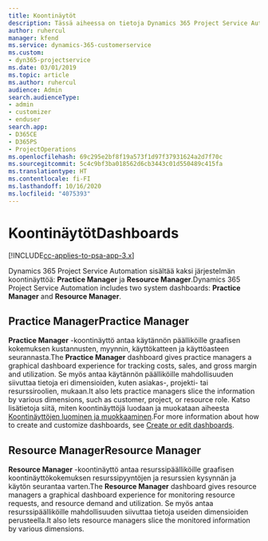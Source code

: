 ```yaml
---
title: Koontinäytöt
description: Tässä aiheessa on tietoja Dynamics 365 Project Service Automation -järjestelmään sisältyvistä raportoinnin koontinäytöistä.
author: ruhercul
manager: kfend
ms.service: dynamics-365-customerservice
ms.custom:
- dyn365-projectservice
ms.date: 03/01/2019
ms.topic: article
ms.author: ruhercul
audience: Admin
search.audienceType:
- admin
- customizer
- enduser
search.app:
- D365CE
- D365PS
- ProjectOperations
ms.openlocfilehash: 69c295e2bf8f19a573f1d97f37931624a2d7f70c
ms.sourcegitcommit: 5c4c9bf3ba018562d6cb3443c01d550489c415fa
ms.translationtype: HT
ms.contentlocale: fi-FI
ms.lasthandoff: 10/16/2020
ms.locfileid: "4075393"
---
```

# <a name="dashboards"></a><span data-ttu-id="841cc-103">Koontinäytöt</span><span class="sxs-lookup"><span data-stu-id="841cc-103">Dashboards</span></span>

[!INCLUDE[cc-applies-to-psa-app-3.x](../includes/cc-applies-to-psa-app-3x.md)]

<span data-ttu-id="841cc-104">Dynamics 365 Project Service Automation sisältää kaksi järjestelmän koontinäyttöä: **Practice Manager** ja **Resource Manager**.</span><span class="sxs-lookup"><span data-stu-id="841cc-104">Dynamics 365 Project Service Automation includes two system dashboards: **Practice Manager** and **Resource Manager**.</span></span>

## <a name="practice-manager"></a><span data-ttu-id="841cc-105">Practice Manager</span><span class="sxs-lookup"><span data-stu-id="841cc-105">Practice Manager</span></span> 

<span data-ttu-id="841cc-106">**Practice Manager** -koontinäyttö antaa käytännön päälliköille graafisen kokemuksen kustannusten, myynnin, käyttökatteen ja käyttöasteen seurannasta.</span><span class="sxs-lookup"><span data-stu-id="841cc-106">The **Practice Manager** dashboard gives practice managers a graphical dashboard experience for tracking costs, sales, and gross margin and utilization.</span></span> <span data-ttu-id="841cc-107">Se myös antaa käytännön päälliköille mahdollisuuden siivuttaa tietoja eri dimensioiden, kuten asiakas-, projekti- tai resurssiroolien, mukaan.</span><span class="sxs-lookup"><span data-stu-id="841cc-107">It also lets practice managers slice the information by various dimensions, such as customer, project, or resource role.</span></span> <span data-ttu-id="841cc-108">Katso lisätietoja siitä, miten koontinäyttöjä luodaan ja muokataan aiheesta [Koontinäyttöjen luominen ja muokkaaminen](https://docs.microsoft.com/dynamics365/customerengagement/on-premises/customize/create-edit-dashboards).</span><span class="sxs-lookup"><span data-stu-id="841cc-108">For more information about how to create and customize dashboards, see [Create or edit dashboards](https://docs.microsoft.com/dynamics365/customerengagement/on-premises/customize/create-edit-dashboards).</span></span>

## <a name="resource-manager"></a><span data-ttu-id="841cc-109">Resource Manager</span><span class="sxs-lookup"><span data-stu-id="841cc-109">Resource Manager</span></span> 

<span data-ttu-id="841cc-110">**Resource Manager** -koontinäyttö antaa resurssipäälliköille graafisen koontinäyttökokemuksen resurssipyyntöjen ja resurssien kysynnän ja käytön seurantaa varten.</span><span class="sxs-lookup"><span data-stu-id="841cc-110">The **Resource Manager** dashboard gives resource managers a graphical dashboard experience for monitoring resource requests, and resource demand and utilization.</span></span> <span data-ttu-id="841cc-111">Se myös antaa resurssipäälliköille mahdollisuuden siivuttaa tietoja useiden dimensioiden perusteella.</span><span class="sxs-lookup"><span data-stu-id="841cc-111">It also lets resource managers slice the monitored information by various dimensions.</span></span>
